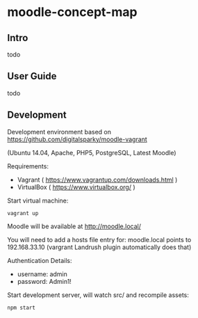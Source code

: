 # moodle-concept-map

## Intro

todo

## User Guide

todo

## Development

Development environment based on https://github.com/digitalsparky/moodle-vagrant

(Ubuntu 14.04, Apache, PHP5, PostgreSQL, Latest Moodle)

Requirements:

- Vagrant ( https://www.vagrantup.com/downloads.html )
- VirtualBox ( https://www.virtualbox.org/ )

Start virtual machine:

    vagrant up

Moodle will be available at http://moodle.local/

You will need to add a hosts file entry for:
moodle.local points to 192.168.33.10
(vargrant Landrush plugin automatically does that)

Authentication Details:

- username: admin
- password: Admin1!

Start development server, will watch src/ and recompile assets:

    npm start
